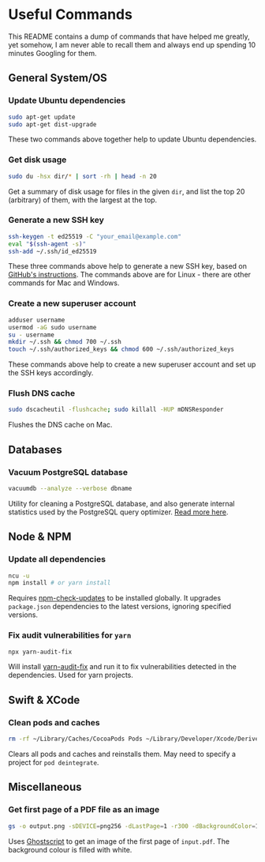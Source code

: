 # Useful Commands

This README contains a dump of commands that have helped me greatly, yet somehow, I am never able to recall them and always end up spending 10 minutes Googling for them.

## General System/OS

### Update Ubuntu dependencies

```bash
sudo apt-get update
sudo apt-get dist-upgrade
```

These two commands above together help to update Ubuntu dependencies.

### Get disk usage

```bash
sudo du -hsx dir/* | sort -rh | head -n 20
```

Get a summary of disk usage for files in the given `dir`, and list the top 20 (arbitrary) of them, with the largest at the top.

### Generate a new SSH key

```bash
ssh-keygen -t ed25519 -C "your_email@example.com"
eval "$(ssh-agent -s)"
ssh-add ~/.ssh/id_ed25519
```

These three commands above help to generate a new SSH key, based on [GitHub's instructions](https://docs.github.com/en/github/authenticating-to-github/generating-a-new-ssh-key-and-adding-it-to-the-ssh-agent).
The commands above are for Linux - there are other commands for Mac and Windows.

### Create a new superuser account

```bash
adduser username
usermod -aG sudo username
su - username
mkdir ~/.ssh && chmod 700 ~/.ssh
touch ~/.ssh/authorized_keys && chmod 600 ~/.ssh/authorized_keys
```

These commands above help to create a new superuser account and set up the SSH keys accordingly.

### Flush DNS cache

```bash
sudo dscacheutil -flushcache; sudo killall -HUP mDNSResponder
```

Flushes the DNS cache on Mac.

## Databases

### Vacuum PostgreSQL database

```bash
vacuumdb --analyze --verbose dbname
```

Utility for cleaning a PostgreSQL database, and also generate internal statistics used by the PostgreSQL query optimizer. [Read more here](https://www.postgresql.org/docs/current/app-vacuumdb.html).

## Node & NPM

### Update all dependencies

```bash
ncu -u
npm install # or yarn install
```

Requires [npm-check-updates](https://www.npmjs.com/package/npm-check-updates) to be installed globally. It upgrades `package.json` dependencies to the latest versions, ignoring specified versions.

### Fix audit vulnerabilities for `yarn`

```bash
npx yarn-audit-fix
```

Will install [yarn-audit-fix](https://www.npmjs.com/package/yarn-audit-fix) and run it to fix vulnerabilities detected in the dependencies. Used for yarn projects.

## Swift & XCode

### Clean pods and caches

```bash
rm -rf ~/Library/Caches/CocoaPods Pods ~/Library/Developer/Xcode/DerivedData && pod deintegrate && pod install
```

Clears all pods and caches and reinstalls them. May need to specify a project for `pod deintegrate`.

## Miscellaneous

### Get first page of a PDF file as an image

```bash
gs -o output.png -sDEVICE=png256 -dLastPage=1 -r300 -dBackgroundColor=16#ffffff input.pdf
```

Uses [Ghostscript](https://www.ghostscript.com) to get an image of the first page of `input.pdf`. The background colour is filled with white.
